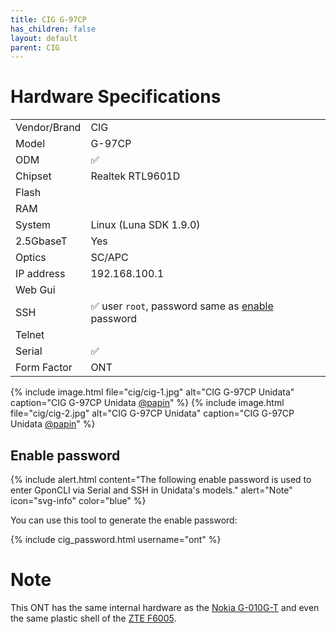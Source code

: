 ```yaml
---
title: CIG G-97CP
has_children: false
layout: default
parent: CIG
---
```


# Hardware Specifications

|                  |                                                                          |
| ---------------- | ------------------------------------------------------------------------ |
| Vendor/Brand     | CIG                                                                      |
| Model            | G-97CP                                                                   |
| ODM              | ✅                                                                       |
| Chipset          | Realtek RTL9601D                                                         |
| Flash            |                                                                          |
| RAM              |                                                                          |
| System           | Linux (Luna SDK 1.9.0)                                                   |
| 2.5GbaseT        | Yes                                                                      |
| Optics           | SC/APC                                                                   |
| IP address       | 192.168.100.1                                                            |
| Web Gui          |                                                                          |
| SSH              | ✅ user ```root```, password same as [enable](#enable-password) password |
| Telnet           |                                                                          |
| Serial           | ✅                                                                       |
| Form Factor      | ONT                                                                      |

{% include image.html file="cig/cig-1.jpg" alt="CIG G-97CP Unidata" caption="CIG G-97CP Unidata <a href='https://forum.fibra.click/u/papin'>@papin</a>" %} 
{% include image.html file="cig/cig-2.jpg" alt="CIG G-97CP Unidata" caption="CIG G-97CP Unidata <a href='https://forum.fibra.click/u/papin'>@papin</a>" %}

## Enable password

{% include alert.html content="The following enable password is used to enter GponCLI via Serial and SSH in Unidata's models." alert="Note" icon="svg-info" color="blue" %}

You can use this tool to generate the enable password:

{% include cig_password.html username="ont" %}

# Note

This ONT has the same internal hardware as the [Nokia G-010G-T](/ont-nokia-g-010g-t) and even the same plastic shell of the [ZTE F6005](/ont-zte-f6005).


